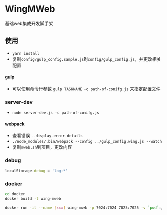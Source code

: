 # WingMWeb

基础web集成开发脚手架

## 使用
* `yarn install`
* 复制`config/gulp_config.sample.js`到`config/gulp_config.js`，并更改相关配置

#### gulp
* 可以使用命令行参数 `gulp TASKNAME -c path-of-conifg.js` 来指定配置文件

### server-dev
* `node server-dev.js -c path-of-conifg.js`

#### webpack
* 查看错误 `--display-error-details`
* `./node_modules/.bin/webpack --config ../gulp_config.wing.js --watch`
* 复制`mweb.sh`到项目，更改内容


### debug
```javascript
localStorage.debug = 'log:*'
```

### docker
```sh
cd docker
docker build -t wing-mweb

docker run -it --name [xxx] wing-mweb -p 7024:7024 7025:7025 -v `pwd`:/app
```